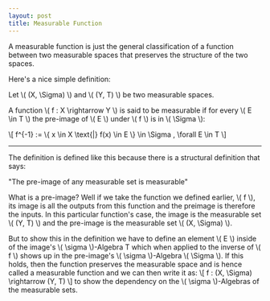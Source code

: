 ```yaml
---
layout: post
title: Measurable Function
---
```


A measurable function is just the general classification of a function between two measurable spaces that preserves the structure of the two spaces. 

Here's a nice simple definition:

Let \\( (X, \Sigma) \\) and \\( (Y, T) \\) be two measurable spaces.

A function \\( f : X \rightarrow Y \\) is said to be measurable if for every \\( E \in T \\) the pre-image of \\( E \\) under \\( f \\) is in \\( \Sigma \\):

\\[ f^{-1} := \\{ x \in X \text{|} f(x) \in E \\} \in \Sigma , \forall E \in T \\]

---

The definition is defined like this because there is a structural definition that says: 

"The pre-image of any measurable set is measurable"

What is a pre-image? Well if we take the function we defined earlier, \\( f \\), its image is all the outputs from this function and the preimage is therefore the inputs. In this particular function's case, the image is the measurable set \\( (Y, T) \\) and the pre-image is the measurable set \\( (X, \Sigma) \\).

But to show this in the definition we have to define an element \\( E \\) inside of the image's \\( \sigma \\)-Algebra T which when applied to the inverse of \\( f \\) shows up in the pre-image's \\( \sigma \\)-Algebra \\( \Sigma \\). If this holds, then the function preserves the measurable space and is hence called a measurable function and we can then write it as:
\\[ f : (X, \Sigma) \rightarrow (Y, T) \\]
to show the dependency on the \\( \sigma \\)-Algebras of the measurable sets.
